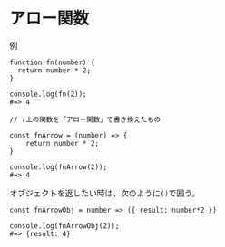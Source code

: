 # アロー関数

例

```
function fn(number) {
  return number * 2;
}

console.log(fn(2));
#=> 4

// ↓上の関数を「アロー関数」で書き換えたもの

const fnArrow = (number) => {
    return number * 2;
}

console.log(fnArrow(2));
#=> 4
```

オブジェクトを返したい時は、次のように```()```で囲う。

```
const fnArrowObj = number => ({ result: number*2 })

console.log(fnArrowObj(2));
#=> {result: 4}
```
